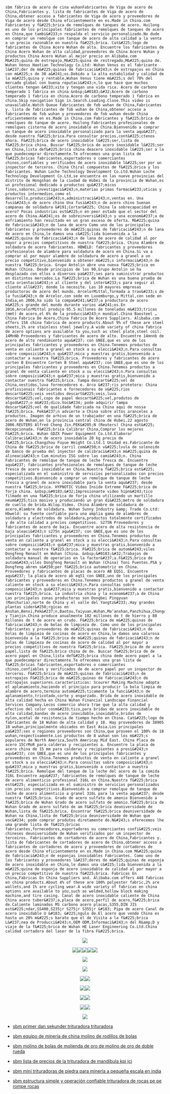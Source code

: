 
```
sbm fábrica de acero de cina wuhanFabricantes de Viga de acero de China,Fabricantes y. lista de fabricantes de Viga de acero de China,obtener acceso a fabricantes de Viga de acero y proveedores de Viga de acero desde China eficientemente en es.Made in China.com Fabricantes y f&#225;brica de remolques de tanques de acero. Huilong es uno de los principales fabricantes de remolques de tanques de acero en China,que tambi&#233;n respalda el servicio personalizado.No dude en comprar un remolque con tanque de acero de alta calidad a la venta a un precio razonable en nuestra f&#225;brica. Cat&#225;logo de fabricantes de China Acero Wuhan de alta. Encuentre los fabricantes de China Acero Wuhan de alta calidad,proveedores de China Acero Wuhan y productos China Acero Wuhan al mejor precio en Alibaba.com M&#225;quina de estropajo,M&#225;quina de restregado,M&#225;quina de. Wuhan Venus Haotian Technology Co.Ltd: Wuhan Venus es el fabricante l&#237;der de m&#225;quinas de fabricaci&#243;n de estropajos en China con m&#225;s de 30 a&#241;os.Debido a la alta estabilidad y calidad de la m&#225;quina y rentable,Wuhan Venus tiene m&#225;s del 70% del mercado global con buena reputaci&#243;n,lo que hace que muchos clientes tengan &#233;xito y tengan una vida rica. Acero de carbono temperado 1 fabrica en china &nbsp;&#0183;&#32;Acero de carbono temperado 1 fabrica en china.Acero de carbono temperado 1 fabrica en china.Skip navigation Sign in.Search.Loading.Close.This video is unavailable.Watch Queue Fabricantes de fob wuhan de China,Fabricantes y. lista de fabricantes de fob wuhan de China,obtener acceso a fabricantes de fob wuhan y proveedores de fob wuhan desde China eficientemente en es.Made in China.com Fabricantes y f&#225;brica de remolques de tanque de acero. Huilong Fabricantes profesionales de remolques cisterna de acero inoxidable en China.Bienvenido a comprar un tanque de acero inoxidable personalizado para la venta aqu&#237; desde nuestra f&#225;brica.Para consultar precios,cont&#225;ctenos ahora. F&#225;brica de acero inoxidable l&#225;ser,lista de f&#225;brica china. Buscar f&#225;brica de acero inoxidable l&#225;ser en China,lista def&#225;brica china deacero inoxidable l&#225;ser a la que puedecomprar directamente.Te ofrecemos una gran lista de f&#225;bricas fabricantes,exportadores o comerciantes chinos,confiables y verificados de acero inoxidable l&#225;ser por un inspector de terceros. China Chiral compuestos de f&#225;brica y los fabricantes. Wuhan Loche Technology Development Co.Ltd.Wuhan Loche Technology Development Co.Ltd,se encuentra en las nueve provincias del distrito de Hongshan de la ciudad de Hubei de la provincia de Wuhan,es un profesional dedicado a productos qu&#237;micos finos,sabores,investigaci&#243;n,materias primas farmac&#233;uticas y productos intermedios,como el desarrollo,producci&#243;n,administraci&#243;n,ventas en. Una fusi&#243;n de acero chino Una fusi&#243;n de acero chino Suenan campanas de soldadura &#191;Cortar&#225; China la sobrecapacidad en acero? Pocas industrias est&#225;n en peor estado que el sector del acero de China.A&#241;os de sobreinversi&#243;n y una econom&#237;a de enfriamiento han resultado en un gran exceso de oferta. M&#225;quina de fabricaci&#243;n de lana de acero Como uno de los principales fabricantes y proveedores de m&#225;quinas de fabricaci&#243;n de lana de acero en China,le damos una c&#225;lida bienvenida a la m&#225;quina de fabricaci&#243;n de lana de acero de calidad al por mayor a precios competitivos de nuestra f&#225;brica. China Alambre de soldadura de acero fabricantes. HBWELD: fabricantes y proveedores profesionales de alambre para soldadura de acero en China.Si va a comprar al por mayor alambre de soldadura de acero a granel a un precio competitivo,bienvenido a obtener m&#225;s informaci&#243;n de nuestra f&#225;brica. Grupo Antolin abre una nueva f&#225;brica en Wuhan (China. Desde principios de los 90,Grupo Antolin se ha desplazado con ellos a diversos pa&#237;ses para suministrar productos en distintos mercados.La f&#225;brica de Wuhan es una buena prueba de esta orientaci&#243;n al cliente y del inter&#233;s para seguir al cliente all&#237; donde lo necesite. Las 10 mayores empresas productoras de acero del mundo. ArcelorMittal,formada a trav&#233;s de la fusi&#243;n de Arcelor,con sede en Luxemburgo,y Mittal,con sede en India,en 2006,ha sido la compa&#241;&#237;a productora de acero m&#225;s grande del mundo durante varios a&#241;os.En 2016,ArcelorMittal produjo 95.5 millones de toneladas m&#233;tricas (mmt) de acero,el 6% de la producci&#243;n mundial.China Baosteel … China Fabrica De Acero,China Fabrica De Acero Suppliers. Alibaba.com offers 156 china fabrica de acero products.About 9% of these are steel sheets,1% are stainless steel jewelry.A wide variety of china fabrica de acero options are available to you,such as steel plate,steel coil. 14MnNb Proveedores y fabricantes de acero de alto. Encuentre 14mnnb de acero de alto rendimiento aqu&#237; con GNEE,que es uno de los principales fabricantes y proveedores en China.Tenemos productos de venta en caliente a granel en stock a su elecci&#243;n.Para consultas sobre composici&#243;n qu&#237;mica y muestras gratis,bienvenido a contactar a nuestra f&#225;brica. Proveedores y fabricantes de acero corten B Encuentre Corten B Steel aqu&#237; con GNEE,que es uno de los principales fabricantes y proveedores en China.Tenemos productos a granel de venta caliente en stock a su elecci&#243;n.Para consultas sobre composici&#243;n qu&#237;mica y muestras gratis,bienvenido a contactar nuestra f&#225;brica. Tampa descart&#225;vel de China,vestidos,luva fornecedores e. Arco &#237;ris protetora: China profissionais fabricantes e fornecedores de v&#225;rios descart&#225;veis vestidos descart&#225;veis,luva descart&#225;vel,copo de papel descart&#225;vel,produtos de algod&#227;o m&#233;dico.Voc&#234; pode adquirir tampa descart&#225;vel de qualidade fabricada na China aqui de nossa f&#225;brica. Pek&#237;n advierte a China sobre altos aranceles a productos. Imagen de arhivo de un trabajador en una f&#225;brica de acero de Wuhan,en la provincia central china de Hubei.22 agosto 2006.REUTERS Alfred Cheng Jin.PEK&#205;N (Reuters) China est&#225; decepcionada. F&#225;brica Calibrar China,Comprar los mejores F&#225;brica. Wuhan GDZX Power Equipment Co.Ltd.Elaborar Calibraci&#243;n de acero inoxidable 20 kg precio de f&#225;brica.Changzhou Fuyue Weight Co.Ltd.1 Unidad es.Fabricante de China de f&#225;brica de carril com&#250;n v&#225;lvula de solenoide de banco de prueba del inyector de calibraci&#243;n m&#225;quina de alineaci&#243;n Cum minutos ISG sobre las cami&#243;n. China Fabricantes de remolque de tanque de leche fresca de. Encuentre aqu&#237; fabricantes profesionales de remolques de tanque de leche fresca de acero inoxidable en China.Nuestra f&#225;brica est&#225; especializada en el suministro de servicios personalizados con precios competitivos.Bienvenido a comprar un remolque de tanque de leche fresca a granel de acero inoxidable para la venta aqu&#237; desde nuestra f&#225;brica. HYPNOTIC Video Inside Extreme F&#225;brica de forja china. &nbsp;&#0183;&#32;Impresionante video hipn&#243;tico filmado en una f&#225;brica de forja china utilizando un martillo neum&#225;tico masivo y produciendo un gran di&#225;metro de soldadura de cuello de brida.Wilop.Video. China Alambre de soldadura de acero,Alambre de soldadura. Wuhan Sunny Industry &amp; Trade Co.Ltd: Hbweld: su fuente confiable para una amplia gama de alambres de soldadura y electrodos de soldadura,productos totalmente certificados y de alta calidad a precios competitivos. S275N Proveedores y fabricantes de acero de baja. Encuentre acero de alta resistencia de baja aleaci&#243;n s275n aqu&#237; con GNEE,que es uno de los principales fabricantes y proveedores en China.Tenemos productos de venta en caliente a granel en stock a su elecci&#243;n.Para consultas sobre composici&#243;n qu&#237;mica y muestras gratis,bienvenido a contactar a nuestra f&#225;brica. F&#225;brica de autom&#243;viles Dongfeng Renault en Wuhan (China. &nbsp;&#0183;&#32;Trabajos de soldadura manual de operarios en la factor&#237;a.F&#225;brica de autom&#243;viles Dongfeng Renault en Wuhan (China) Toni Fuentes.PSA y Dongfeng abren s&#250;per f&#225;brica automotriz en China. Proveedores y fabricantes de placas de acero AB EQ51. Encuentre aqu&#237; la placa de acero ab eq51 con GNEE,uno de los principales fabricantes y proveedores en China.Tenemos productos a granel de venta caliente en stock a su elecci&#243;n.Para consultas sobre composici&#243;n qu&#237;mica y muestras gratis,bienvenido a contactar nuestra f&#225;brica. La industria china y la econom&#237;a de China Las principales zonas productoras son Dongbei Pingyuan (Manchuria),norte de China y el valle del Yangtz&#233;.Hay grandes plantas sider&#250;rgicas en Anshan,Benxi,Pek&#237;n,Baotou,Taiyuan,Wuhan,Ma’anshan,Panzhihua,Chongqing,Shanghai y Tianjin.China produce anualmente 102 millones de t de hierro y 80 millones de t de acero en crudo. F&#225;brica de m&#225;quinas de fabricaci&#243;n de bolas de limpieza de. Como uno de los principales fabricantes y proveedores de m&#225;quinas de fabricaci&#243;n de bolas de limpieza de cocinas de acero en China,le damos una calurosa bienvenida a la f&#225;brica de m&#225;quinas de fabricaci&#243;n de bolas de limpieza de cocinas de acero de calidad al por mayor a precios competitivos de nuestra f&#225;brica. F&#225;brica de de acero papel,lista de f&#225;brica china de de. Buscar f&#225;brica de de acero papel en China,lista def&#225;brica china dede acero papel a la que puedecomprar directamente.Te ofrecemos una gran lista de f&#225;bricas fabricantes,exportadores o comerciantes chinos,confiables y verificados de de acero papel por un inspector de terceros. F&#225;brica de m&#225;quinas de fabricaci&#243;n de estropajos F&#225;brica de m&#225;quinas de fabricaci&#243;n de estropajos superiores.caracteristicas: Scourer Making Machine adopta el aplanamiento,haciendo el principio para producir la bola limpia de alambre de acero,termina autom&#225;ticamente la funci&#243;n de aplanamiento,tricotado,corte y engarzado. Brida de acero inoxidable de alta calidad hecha en China Wuhan Financial Landscape Financial Services Company.Lecos comercio ahora trae que la alta calidad y efectivo del color cosm&#233;tico,para bridas de acero inoxidable de alta calidad,bandas de acero inoxidable,inoxidable,bridas de nylon,acetal de resistencia de tiempo hecho en China. Cat&#225;logo de fabricantes de 18 Wuhan de alta calidad y 18. Hay proveedores de 38905 18 wuhan,principalmente ubicados en East Asia.Los principales pa&#237;ses o regiones proveedores son China,que proveen el 100% de 18 wuhan,respectivamente.Los productos de 8 wuhan son los m&#225;s populares de North America,South Americay Mid East. China Placa de acero 15CrMoR para calderas y recipientes a. Encuentre la placa de acero china de 15 mm para calderas y recipientes a presi&#243;n aqu&#237; con GNEE,que es uno de los principales fabricantes y proveedores en China.Tenemos productos de venta en caliente a granel en stock a su elecci&#243;n.Para consultas sobre composici&#243;n qu&#237;mica y muestras gratis,bienvenido a contactar a nuestra f&#225;brica. Remolque del tanque de la leche del acero de la comida 316L Encuentre aqu&#237; fabricantes de remolques de tanque de leche de acero alimenticio profesional 316L en China.Nuestra f&#225;brica est&#225; especializada en el suministro de servicios personalizados con precios competitivos.Bienvenido a comprar remolque de tanque de leche de acero alimenticio a granel 316L para la venta aqu&#237; desde nuestra f&#225;brica. Grado de acero sulfato de amonio Bienvenido a f&#225;brica de Wuhan Grado de acero sulfato de amonio.f&#225;brica de Wuhan Grado de acero sulfato de am F&#225;brica deuniversidade de Wuhan,lista de f&#225;brica. Encontrar f&#225;brica deuniversidade de Wuhan na China,lista de f&#225;brica deuniversidade de Wuhan que voc&#234; pode comprar produtos diretamente de.N&#243;s oferecemos lhe uma grande lista de f&#225;bricas fabricantes,fornecedores,exportadores ou comerciantes confi&#225;veis chineses deuniversidade de Wuhan verificados por um inspector de terceiros. Fabricantes de cortadores de acero de China,Fabricantes y. lista de fabricantes de cortadores de acero de China,obtener acceso a fabricantes de cortadores de acero y proveedores de cortadores de acero desde China eficientemente en es.Made in China.com M&#225;quina de fabricaci&#243;n de esponjas inoxidables Fabricantes. Como uno de los fabricantes y proveedores l&#237;deres de m&#225;quinas de esponja de acero inoxidable en China,le damos una c&#225;lida bienvenida a la m&#225;quina de esponja de acero inoxidable de calidad al por mayor a un precio competitivo de nuestra f&#225;brica. Fabricas En China,Fabricas En China Suppliers and. Alibaba.com offers 448 fabricas en china products.About 4% of these are 100% polyester fabric,2% are wallets,and 1% are cycling wear.A wide variety of fabricas en china options are available to you,such as welded,hollow block making machine,and tire casing. Canal de acero inoxidable caliente de China China acero tuber&#237;a,placa de acero,perfil de acero,f&#225;brica de.Caliente laminados MS carbono acero placas,S355,DIN JIS est&#225;ndar,SS400,S235jr S275jr S355jr &#183; Pipa de acero Canal de acero inoxidable U &#183; &#225;ngulo de.El acero que vende China es hasta un 20% m&#225;s barato que el de Visita a la f&#225;brica L&#237;nea de Producci&#243;n,OEM ODM,Informaci&#243;n del R&amp;D y viaje de la f&#225;brica de Wuhan HE Laser Engineering Co.Ltd.China calidad cortadora del laser de la fibra F&#225;brica. 
```

<div align="center">

<a href="https://es-crusher.shibang-china.com/github&k=sbm+f%C3%A1brica+de+acero+de+cina+wuhan"><img src="https://static.shibang-china.com/es/crusher/logo.jpg"></a>

<a href="https://es-crusher.shibang-china.com/github&k=sbm+f%C3%A1brica+de+acero+de+cina+wuhan"><img src="https://static.shibang-china.com/es/crusher/index.jpg"></a><a href="https://es-crusher.shibang-china.com/material.htmlgithub&k=sbm+f%C3%A1brica+de+acero+de+cina+wuhan"><img src="https://static.shibang-china.com/es/crusher/material.jpg"></a><a href="https://es-crusher.shibang-china.com/application.htmlgithub&k=sbm+f%C3%A1brica+de+acero+de+cina+wuhan"><img src="https://static.shibang-china.com/es/crusher/application.jpg"></a><a href="https://es-crusher.shibang-china.com/aboutus.htmlgithub&k=sbm+f%C3%A1brica+de+acero+de+cina+wuhan"><img src="https://static.shibang-china.com/es/crusher/aboutus.jpg"></a><a href="https://es-crusher.shibang-china.com/contact.htmlgithub&k=sbm+f%C3%A1brica+de+acero+de+cina+wuhan"><img src="https://static.shibang-china.com/es/crusher/contact.jpg"></a>

<a href="https://es-crusher.shibang-china.com/github&k=sbm+f%C3%A1brica+de+acero+de+cina+wuhan"><img src="https://static.shibang-china.com/es/crusher/banner.jpg"></a>

<a href="https://swt.shibang-china.com/github&k=sbm+f%C3%A1brica+de+acero+de+cina+wuhan"><img src="https://static.shibang-china.com/es/crusher/text.jpg"></a>

<a href="https://swt.shibang-china.com/github&k=sbm+f%C3%A1brica+de+acero+de+cina+wuhan"><img src="https://static.shibang-china.com/es/crusher/chat.jpg"></a><a href="https://es-crusher.shibang-china.com/contact.htmlgithub&k=sbm+f%C3%A1brica+de+acero+de+cina+wuhan"><img src="https://static.shibang-china.com/es/crusher/message.jpg"></a>

<a href="https://es-crusher.shibang-china.com/products/pe.htmlgithub&k=sbm+f%C3%A1brica+de+acero+de+cina+wuhan"><img src="https://static.shibang-china.com/es/crusher/pe.jpg"></a><a href="https://es-crusher.shibang-china.com/products/pf.htmlgithub&k=sbm+f%C3%A1brica+de+acero+de+cina+wuhan"><img src="https://static.shibang-china.com/es/crusher/pf.jpg"></a>

<a href="https://es-crusher.shibang-china.com/products/hpt.htmlgithub&k=sbm+f%C3%A1brica+de+acero+de+cina+wuhan"><img src="https://static.shibang-china.com/es/crusher/hpt.jpg"></a><a href="https://es-crusher.shibang-china.com/products/vsi.htmlgithub&k=sbm+f%C3%A1brica+de+acero+de+cina+wuhan"><img src="https://static.shibang-china.com/es/crusher/vsi.jpg"></a>

<a href="https://es-crusher.shibang-china.com/products/klv.htmlgithub&k=sbm+f%C3%A1brica+de+acero+de+cina+wuhan"><img src="https://static.shibang-china.com/es/crusher/klv.jpg"></a><a href="https://es-crusher.shibang-china.com/products/portable.htmlgithub&k=sbm+f%C3%A1brica+de+acero+de+cina+wuhan"><img src="https://static.shibang-china.com/es/crusher/portable.jpg"></a>

<a href="https://swt.shibang-china.com/github&k=sbm+f%C3%A1brica+de+acero+de+cina+wuhan"><img src="https://static.shibang-china.com/es/crusher/case.jpg"></a>

</div>


* [sbm primer dan sekunder trituradora trituradora](sbm%20primer%20dan%20sekunder%20trituradora%20trituradora.md)

* [sbm equipo de minería de china molino de rodillos de bolas](sbm%20equipo%20de%20miner%C3%ADa%20de%20china%20molino%20de%20rodillos%20de%20bolas.md)

* [sbm molino de bolas de molienda de oro de molino de oro de doble rueda](sbm%20molino%20de%20bolas%20de%20molienda%20de%20oro%20de%20molino%20de%20oro%20de%20doble%20rueda.md)

* [sbm lista de precios de la trituradora de mandíbula kpi jci](sbm%20lista%20de%20precios%20de%20la%20trituradora%20de%20mand%C3%ADbula%20kpi%20jci.md)

* [sbm mini trituradoras de piedra para minería a pequeña escala en india](sbm%20mini%20trituradoras%20de%20piedra%20para%20miner%C3%ADa%20a%20peque%C3%B1a%20escala%20en%20india.md)

* [sbm estructura simple y operación confiable trituradora de rocas pe pe rompe rocas](sbm%20estructura%20simple%20y%20operaci%C3%B3n%20confiable%20trituradora%20de%20rocas%20pe%20pe%20rompe%20rocas.md)